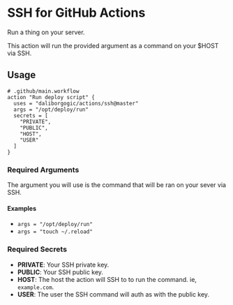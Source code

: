 # SSH for GitHub Actions

Run a thing on your server.

This action will run the provided argument as a command on your $HOST via SSH.

## Usage

```
# .github/main.workflow
action "Run deploy script" {
  uses = "daliborgogic/actions/ssh@master"
  args = "/opt/deploy/run"
  secrets = [
    "PRIVATE",
    "PUBLIC",
    "HOST",
    "USER"
  ]
}
```

### Required Arguments

The argument you will use is the command that will be ran on your sever via SSH.

#### Examples

* ```args = "/opt/deploy/run"```
* ```args = "touch ~/.reload"```

### Required Secrets

* **PRIVATE**: Your SSH private key.
* **PUBLIC**: Your SSH public key.
* **HOST**: The host the action will SSH to to run the command. ie, `example.com`.
* **USER**: The user the SSH command will auth as with the public key.